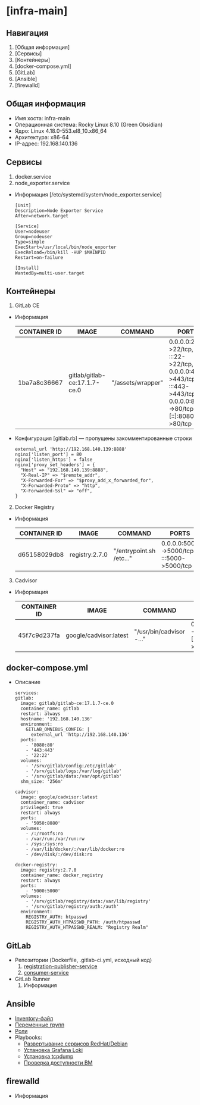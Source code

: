 # [infra-main]

## Навигация
1. [Общая информация]
2. [Сервисы]
3. [Контейнеры]
4. [docker-compose.yml]
5. [GitLab]
6. [Ansible]
7. [firewalld]

## Общая информация
 - Имя хоста: infra-main 
 - Операционная система: Rocky Linux 8.10 (Green Obsidian)
 - Ядро: Linux 4.18.0-553.el8_10.x86_64   
 - Архитектура: x86-64
 - IP-адрес: 192.168.140.136

## Сервисы
  1. docker.service
  2. node_exporter.service
  - Информация [/etc/systemd/system/node_exporter.service]
    ```
    [Unit]
    Description=Node Exporter Service
    After=network.target
    
    [Service]
    User=nodeuser
    Group=nodeuser
    Type=simple
    ExecStart=/usr/local/bin/node_exporter
    ExecReload=/bin/kill -HUP $MAINPID
    Restart=on-failure
    
    [Install]
    WantedBy=multi-user.target
    ```

## Контейнеры
  1. GitLab CE
  - Информация
    
    | CONTAINER ID | IMAGE | COMMAND | PORTS | NAMES |
    | ------------ | ---- | -------- | ----- | ----- |
    | 1ba7a8c36667 | gitlab/gitlab-ce:17.1.7-ce.0 | "/assets/wrapper" | 0.0.0.0:22->22/tcp, :::22->22/tcp, 0.0.0.0:443->443/tcp, :::443->443/tcp, 0.0.0.0:8080->80/tcp, [::]:8080->80/tcp | gitlab |
    
  - Конфигурация [gitlab.rb] — пропущены закомментированные строки
    ```
    external_url 'http://192.168.140.139:8888'
    nginx['listen_port'] = 80
    nginx['listen_https'] = false
    nginx['proxy_set_headers'] = {
      "Host" => "192.168.140.139:8888",
      "X-Real-IP" => "$remote_addr",
      "X-Forwarded-For" => "$proxy_add_x_forwarded_for",
      "X-Forwarded-Proto" => "http",
      "X-Forwarded-Ssl" => "off",
    }
    ```
  2. Docker Registry
  - Информация
    
    | CONTAINER ID | IMAGE | COMMAND | PORTS | NAMES |
    | ------------ | ----- |-------- |------ |------ |
    | d65158029db8 | registry:2.7.0 | "/entrypoint.sh /etc…" | 0.0.0.0:5000->5000/tcp, :::5000->5000/tcp | docker_registry |
    
  3. Cadvisor
  - Информация

    | CONTAINER ID | IMAGE | COMMAND | PORTS | NAMES |
    | ------------ | ----- |-------- |------ |------ |
    | 45f7c9d237fa | google/cadvisor:latest | "/usr/bin/cadvisor -…" | 0.0.0.0:5050->8080/tcp, [::]:5050->8080/tcp | cadvisor |

## docker-compose.yml
  - Описание
    ```
    services:
    gitlab:
      image: gitlab/gitlab-ce:17.1.7-ce.0
      container_name: gitlab
      restart: always
      hostname: '192.168.140.136'
      environment:
        GITLAB_OMNIBUS_CONFIG: |
          external_url 'http://192.168.140.136'
      ports:
        - '8080:80'
        - '443:443'
        - '22:22'
      volumes:
        - '/srv/gitlab/config:/etc/gitlab'
        - '/srv/gitlab/logs:/var/log/gitlab'
        - '/srv/gitlab/data:/var/opt/gitlab'
      shm_size: '256m'
  
    cadvisor:
      image: google/cadvisor:latest
      container_name: cadvisor
      privileged: true
      restart: always
      ports:
        - '5050:8080'
      volumes:
        - /:/rootfs:ro
        - /var/run:/var/run:rw
        - /sys:/sys:ro
        - /var/lib/docker/:/var/lib/docker:ro
        - /dev/disk/:/dev/disk:ro
  
    docker-registry:
      image: registry:2.7.0
      container_name: docker_registry
      restart: always
      ports:
        - '5000:5000'
      volumes:
        - '/srv/gitlab/registry/data:/var/lib/registry'
        - '/srv/gitlab/registry/auth:/auth'
      environment:
        REGISTRY_AUTH: htpasswd
        REGISTRY_AUTH_HTPASSWD_PATH: /auth/htpasswd
        REGISTRY_AUTH_HTPASSWD_REALM: "Registry Realm"
    ```

## GitLab
  - Репозитории (Dockerfile, .gitlab-ci.yml, исходный код)
    1. [registration-publisher-service](https://github.com/perc400/registration-publisher-service-web)
    2. [consumer-service](https://github.com/perc400/consumer-service-console)
  - GitLab Runner
    1. Информация

## Ansible
  - [Inventory-файл](https://github.com/perc400/ansible/blob/main/hosts)
  - [Переменные групп](https://github.com/perc400/ansible/blob/main/group_vars/all_VMs)
  - [Роли](https://github.com/perc400/ansible/tree/main/roles)
  - Playbooks:
      - [Развертывание сервисов RedHat/Debian](https://github.com/perc400/ansible/blob/main/install_services_pb.yml)
      - [Установка Grafana Loki](https://github.com/perc400/ansible/blob/main/install_loki_pb.yml)
      - [Установка tcpdump](https://github.com/perc400/ansible/blob/main/install_tcpdump_pb.yml)
      - [Проверка доступности ВМ](https://github.com/perc400/ansible/blob/main/ping_all_pb.yml)

## firewalld
  - Информация

